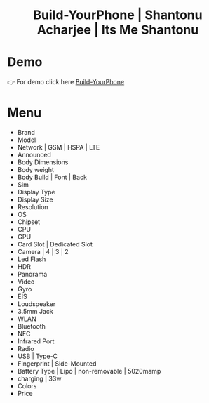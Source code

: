 <h1 align = "center">Build-YourPhone | Shantonu Acharjee | Its Me Shantonu</h1>

# Demo
👉 For demo click here [Build-YourPhone](https://shantonu-acharjee.github.io/Build-YourPhone/)
# Menu
- Brand
- Model
- Network | GSM | HSPA | LTE
- Announced
- Body Dimensions
- Body weight
- Body Build | Font | Back
- Sim
- Display Type
- Display Size
- Resolution
- OS
- Chipset
- CPU
- GPU
- Card Slot | Dedicated Slot
- Camera | 4 | 3 | 2
- Led Flash
- HDR
- Panorama
- Video
- Gyro
- EIS
- Loudspeaker
- 3.5mm Jack
- WLAN
- Bluetooth
- NFC
- Infrared Port
- Radio
- USB | Type-C
- Fingerprint | Side-Mounted
- Battery Type | Lipo | non-removable | 5020mamp
- charging | 33w
- Colors
- Price

